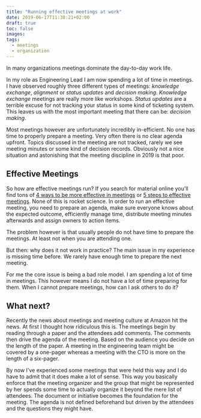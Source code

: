 ```yaml
---
title: "Running effective meetings at work"
date: 2019-06-17T11:38:21+02:00
draft: true
toc: false
images:
tags: 
  - meetings
  - organization
---
```


In many organizations meetings dominate the day-to-day work life.

In my role as Engineering Lead I am now spending a lot of time in meetings. I
have observed roughly three different types of meetings: *knowledge exchange*,
*alignment* or *status updates* and *decision making*. *Knowledge exchange*
meetings are really more like workshops. *Status updates* are a terrible excuse
for not tracking your status in some kind of ticketing system. This leaves us
with the most important meeting that there can be: *decision making*.

Most meetings however are unfortunately incredibly in-efficient. No one has time
to properly prepare a meeting. Very often there is no clear agenda upfront.
Topics discussed in the meeting are not tracked, rarely we see meeting minutes
or some kind of decision records. Obviously not a nice situation and astonishing
that the meeting discipline in 2019 is that poor.

## Effective Meetings

So how are effective meetings run? If you search for material online you'll find
tons of [4 ways to be more effective in meetings][0] or [5 steps to effective
meetings][1]. None of this is rocket science. In order to run an effective
meeting, you need to prepare an agenda, make sure everyone knows about the
expected outcome, efficiently manage time, distribute meeting minutes afterwards
and assign owners to action items.

The problem however is that usually people do not have time to prepare the
meetings. At least not when you are attending one.

But then: why does it not work in practice? The main issue in my experience is
missing time before. We rarely have enough time to prepare the next meeting.

For me the core issue is being a bad
role model. I am spending a lot of time in meetings. This however means I do not
have a lot of time preparing for them. When I cannot prepare meetings, how can I
ask others to do it?

## What next?

Recently the news about meetings and meeting culture at Amazon hit the news. At
first I thought how ridiculous this is. The meetings begin by reading through a
paper and the attendees add comments. The comments then drive the agenda of the
meeting. Based on the audience you decide on the length of the paper. A meeting
in the engineering team might be covered by a one-pager whereas a meeting with
the CTO is more on the length of a six-pager.

By now I've experienced some meetings that were held this way and I do have to
admit that it does make a lot of sense. This way you basically enforce that the
meeting organizer and the group that might be represented by her spends some
time to actually organize it beyond the mere list of attendees. The document or
initiative becomes the foundation for the meeting. The agenda is not defined
beforehand but driven by the attendees and the questions they might have.

[0]: https://www.nytimes.com/2017/03/06/business/four-ways-to-be-more-effective-in-meetings.html
[1]: https://www.hrzone.com/community-voice/blogs/petealexandre/5-steps-to-effective-meetings-and-improved-workplace
